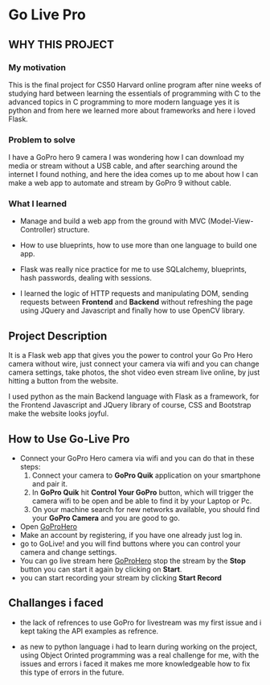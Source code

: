 # Go Live Pro

## WHY THIS PROJECT

### My motivation

This is the final project for CS50 Harvard online program 
after nine weeks of studying hard between learning the 
essentials of programming with C to the advanced 
topics in C programming to more modern language 
yes it is python and from here we learned more 
about frameworks and here i loved Flask.

### Problem to solve

I have a GoPro hero 9 camera I was wondering 
how I can download my media or stream without 
a USB cable, and after searching around the 
internet I found nothing, and here the idea 
comes up to me about how I can make a web app
 to automate and stream by GoPro 9 without cable.

### What I learned
- Manage and build a web app from the ground 
with MVC (Model-View-Controller) structure.

- How to use blueprints, how to use more than one language
to build one app.
- Flask was really nice practice for me
to use SQLalchemy, blueprints, hash passwords, dealing with sessions.
- I learned the logic of HTTP requests and manipulating DOM, sending requests between 
**Frontend** and **Backend** without refreshing the page using 
JQuery and Javascript and finally how to use
OpenCV library.

## Project Description

It is a Flask web app that gives you the power to control your 
Go Pro Hero camera without wire, just connect your camera
via wifi and you can change camera settings, take photos,
the shot video even stream live online, by just hitting a button
from the website.

I used python as the main Backend language with Flask
as a framework, for the Frontend Javascript and JQuery library
of course, CSS and Bootstrap make the website looks joyful.


## How to Use Go-Live Pro

- Connect your GoPro Hero camera via wifi and you can do 
   that in these steps:
   1. Connect your camera to **GoPro Quik** application on
   your smartphone and pair it.
   2. In **GoPro Quik** hit **Control Your GoPro** button,
   which will trigger the camera wifi to be open and be able
   to find it by your Laptop or Pc.
   3. On your machine search for new networks available,
   you should find your **GoPro Camera** and you are good
   to go.
- Open [GoProHero](https://www.example.com) 
- Make an account by registering, if you have
   one already just log in.
- go to GoLive! and you will find buttons where you can
  control your camera and change settings.
- You can go live stream here [GoProHero](https://www.example.com) 
  stop the stream by the **Stop** button you can start it again
  by clicking on **Start**.
- you can start recording your stream by clicking **Start Record**
  

## Challanges i faced

- the lack of refrences to use GoPro for livestream was my first
issue and i kept taking the API examples as refrence.

- as new to python language i had to learn during working on the project,
  using Object Orinted programming was a real challenge for me,
  with the issues and errors i faced it makes me more knowledgeable
  how to fix this type of errors in the future.


